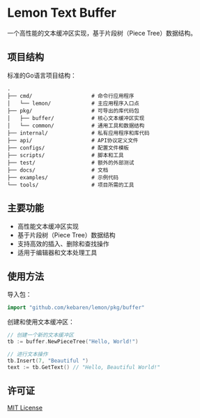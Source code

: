 # Lemon Text Buffer

一个高性能的文本缓冲区实现，基于片段树（Piece Tree）数据结构。

## 项目结构

标准的Go语言项目结构：

```
.
├── cmd/                   # 命令行应用程序
│   └── lemon/             # 主应用程序入口点
├── pkg/                   # 可导出的库代码包
│   ├── buffer/            # 核心文本缓冲区实现
│   └── common/            # 通用工具和数据结构
├── internal/              # 私有应用程序和库代码
├── api/                   # API协议定义文件
├── configs/               # 配置文件模板
├── scripts/               # 脚本和工具
├── test/                  # 额外的外部测试
├── docs/                  # 文档
├── examples/              # 示例代码
└── tools/                 # 项目所需的工具
```

## 主要功能

- 高性能文本缓冲区实现
- 基于片段树（Piece Tree）数据结构
- 支持高效的插入、删除和查找操作
- 适用于编辑器和文本处理工具

## 使用方法

导入包：

```go
import "github.com/kebaren/lemon/pkg/buffer"
```

创建和使用文本缓冲区：

```go
// 创建一个新的文本缓冲区
tb := buffer.NewPieceTree("Hello, World!")

// 进行文本操作
tb.Insert(7, "Beautiful ")
text := tb.GetText() // "Hello, Beautiful World!"
```

## 许可证

[MIT License](LICENSE) 